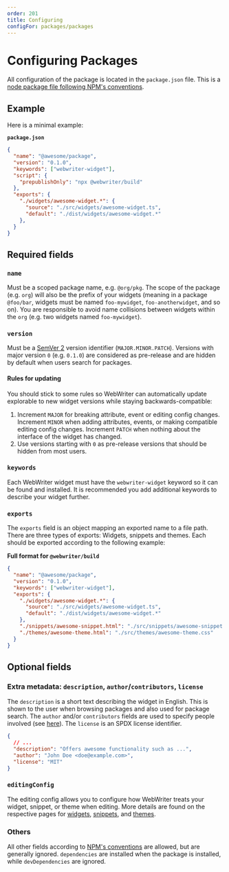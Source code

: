 ```yaml
---
order: 201
title: Configuring
configFor: packages/packages
---
```


# Configuring Packages
All configuration of the package is located in the `package.json` file. This is a [node package file following NPM's conventions](https://docs.npmjs.com/cli/v10/configuring-npm/package-json).

## Example
Here is a minimal example:

**`package.json`**
```json
{
  "name": "@awesome/package",
  "version": "0.1.0",
  "keywords": ["webwriter-widget"],
  "script": {
    "prepublishOnly": "npx @webwriter/build"
  },
  "exports": {
    "./widgets/awesome-widget.*": {
      "source": "./src/widgets/awesome-widget.ts",
      "default": "./dist/widgets/awesome-widget.*"
    },
  }
}
```

## Required fields

### `name`
Must be a scoped package name, e.g. `@org/pkg`. The scope of the package (e.g. `org`) will also be the prefix of your widgets (meaning in a package `@foo/bar`, widgets must be named `foo-mywidget`, `foo-anotherwidget`, and so on). You are responsible to avoid name collisions between widgets within the `org` (e.g. two widgets named `foo-mywidget`).

### `version`
Must be a [SemVer 2](https://semver.org) version identifier (`MAJOR.MINOR.PATCH`). Versions with major version `0` (e.g. `0.1.0`) are considered as pre-release and are hidden by default when users search for packages. 

#### Rules for updating
You should stick to some rules so WebWriter can automatically update explorable to new widget versions while staying backwards-compatible:
1. Increment `MAJOR` for breaking attribute, event or editing config changes. Increment `MINOR` when adding attributes, events, or making compatible editing config changes. Increment `PATCH` when nothing about the interface of the widget has changed.
2. Use versions starting with `0` as pre-release versions that should be hidden from most users.

### `keywords`
Each WebWriter widget must have the `webwriter-widget` keyword so it can be found and installed. It is recommended you add additional keywords to describe your widget further.

### `exports`
The `exports` field is an object mapping an exported name to a file path. There are three types of exports: Widgets, snippets and themes. Each should be exported according to the following example:

**Full format for `@webwriter/build`**
```json
{
  "name": "@awesome/package",
  "version": "0.1.0",
  "keywords": ["webwriter-widget"],
  "exports": {
    "./widgets/awesome-widget.*": {
      "source": "./src/widgets/awesome-widget.ts",
      "default": "./dist/widgets/awesome-widget.*"
    },
    "./snippets/awesome-snippet.html": "./src/snippets/awesome-snippet.html",
    "./themes/awesome-theme.html": "./src/themes/awesome-theme.css"
  }
}
```

## Optional fields

### Extra metadata: `description`, `author`/`contributors`, `license`
The `description` is a short text describing the widget in English. This is shown to the user when browsing packages and also used for package search. The `author` and/or `contributors` fields are used to specify people involved (see [here](https://docs.npmjs.com/cli/v10/configuring-npm/package-json#people-fields-author-contributors)). The `license` is an SPDX license identifier.
```json
{
  // ...
  "description": "Offers awesome functionality such as ...",
  "author": "John Doe <doe@example.com>",
  "license": "MIT"
}
```

### `editingConfig`
The editing config allows you to configure how WebWriter treats your widget, snippet, or theme when editing. More details are found on the respective pages for [widgets](../widgets/configuring), [snippets](../snippets/configuring), and [themes](../themes/configuring).

### Others
All other fields according to [NPM's conventions](https://docs.npmjs.com/cli/v10/configuring-npm/package-json) are allowed, but are generally ignored. `dependencies` are installed when the package is installed, while `devDependencies` are ignored.